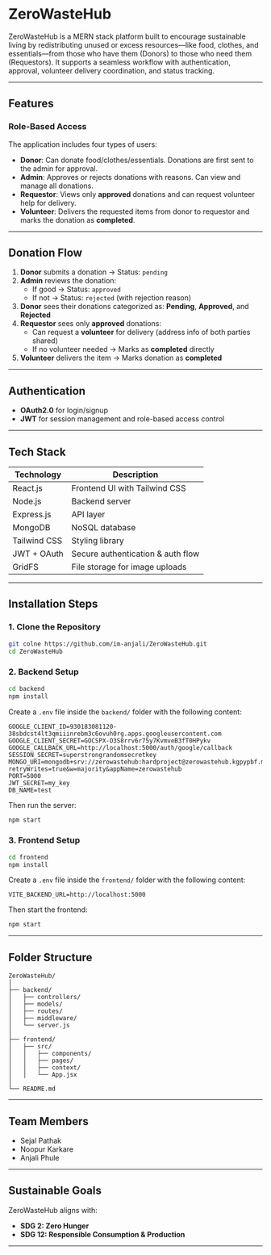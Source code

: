 # ZeroWasteHub

ZeroWasteHub is a MERN stack platform built to encourage sustainable living by redistributing unused or excess resources—like food, clothes, and essentials—from those who have them (Donors) to those who need them (Requestors). It supports a seamless workflow with authentication, approval, volunteer delivery coordination, and status tracking.

---

## Features

### Role-Based Access
The application includes four types of users:

- **Donor**: Can donate food/clothes/essentials. Donations are first sent to the admin for approval.
- **Admin**: Approves or rejects donations with reasons. Can view and manage all donations.
- **Requestor**: Views only **approved** donations and can request volunteer help for delivery.
- **Volunteer**: Delivers the requested items from donor to requestor and marks the donation as **completed**.

---

## Donation Flow

1. **Donor** submits a donation → Status: `pending`
2. **Admin** reviews the donation:
   - If good → Status: `approved`
   - If not → Status: `rejected` (with rejection reason)
3. **Donor** sees their donations categorized as: **Pending**, **Approved**, and **Rejected**
4. **Requestor** sees only **approved** donations:
   - Can request a **volunteer** for delivery (address info of both parties shared)
   - If no volunteer needed → Marks as **completed** directly
5. **Volunteer** delivers the item → Marks donation as **completed**

---

## Authentication

- **OAuth2.0** for login/signup
- **JWT** for session management and role-based access control

---

## Tech Stack

| Technology   | Description                        |
|--------------|------------------------------------|
| React.js     | Frontend UI with Tailwind CSS      |
| Node.js      | Backend server                     |
| Express.js   | API layer                          |
| MongoDB      | NoSQL database                     |
| Tailwind CSS | Styling library                    |
| JWT + OAuth  | Secure authentication & auth flow  |
| GridFS       | File storage for image uploads     |
---

## Installation Steps

### 1. Clone the Repository

```bash
git colne https://github.com/im-anjali/ZeroWasteHub.git
cd ZeroWasteHub
```

### 2. Backend Setup

```bash
cd backend
npm install
```

Create a `.env` file inside the `backend/` folder with the following content:

```env
GOOGLE_CLIENT_ID=930183081120-38sbdcst4lt3qmiiinrebm3c6ovuh0rg.apps.googleusercontent.com
GOOGLE_CLIENT_SECRET=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
GOOGLE_CALLBACK_URL=http://localhost:5000/auth/google/callback
SESSION_SECRET=superstrongrandomsecretkey
MONGO_URI=mongodb+srv://zerowastehub:hardproject@zerowastehub.kgpypbf.mongodb.net/test?retryWrites=true&w=majority&appName=zerowastehub
PORT=5000
JWT_SECRET=my_key
DB_NAME=test
```

Then run the server:

```bash
npm start
```

### 3. Frontend Setup

```bash
cd frontend
npm install
```

Create a `.env` file inside the `frontend/` folder with the following content:

```env
VITE_BACKEND_URL=http://localhost:5000
```

Then start the frontend:

```bash
npm start
```

---

## Folder Structure

```
ZeroWasteHub/
│
├── backend/
│   ├── controllers/
│   ├── models/
│   ├── routes/
│   ├── middleware/
│   └── server.js
│
├── frontend/
│   ├── src/
│   │   ├── components/
│   │   ├── pages/
│   │   ├── context/
│   │   └── App.jsx
│
└── README.md
```

---

##  Team Members

- Sejal Pathak
- Noopur Karkare
- Anjali Phule

---

## Sustainable Goals

ZeroWasteHub aligns with:

- **SDG 2: Zero Hunger**
- **SDG 12: Responsible Consumption & Production**

---



